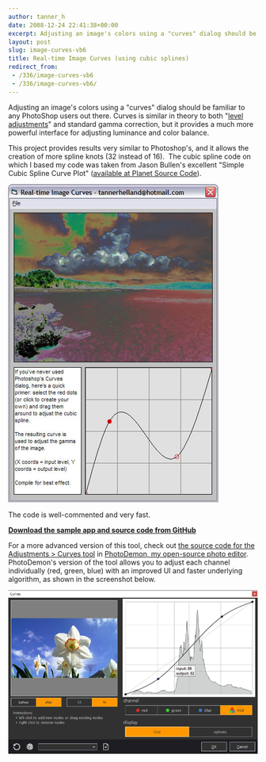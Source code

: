 ```yaml
---
author: tanner_h
date: 2008-12-24 22:41:38+00:00
excerpt: Adjusting an image's colors using a "curves" dialog should be familiar to any PhotoShop users out there.  Curves is similar in theory to both "Image Levels" and normal gamma correction, but it provides a much more powerful interface for adjusting an image's luminance and color balance.
layout: post
slug: image-curves-vb6
title: Real-time Image Curves (using cubic splines)
redirect_from:
 - /336/image-curves-vb6
 - /336/image-curves-vb6/
---
```


Adjusting an image's colors using a "curves" dialog should be familiar to any PhotoShop users out there.  Curves is similar in theory to both "[level adjustments](2008/12/24/image-levels-vb6)" and standard gamma correction, but it provides a much more powerful interface for adjusting luminance and color balance.

This project provides results very similar to Photoshop's, and it allows the creation of more spline knots (32 instead of 16).  The cubic spline code on which I based my code was taken from Jason Bullen's excellent "Simple Cubic Spline Curve Plot" ([available at Planet Source Code](http://www.planetsourcecode.com/vb/scripts/ShowCode.asp?txtCodeId=11488&lngWId=1)).

![Believe-it-or-not, this is a legitimate application of calculus.  Who knew such a thing existed? :) ](images/curves_sample.jpg)

The code is well-commented and very fast.

**[Download the sample app and source code from GitHub](https://github.com/tannerhelland/vb6-code/tree/master/Curves-effect)**

For a more advanced version of this tool, check out [the source code for the Adjustments > Curves tool](https://github.com/tannerhelland/PhotoDemon/blob/master/Forms/Adjustments_Curves.frm) in [PhotoDemon, my open-source photo editor](https://photodemon.org).  PhotoDemon's version of the tool allows you to adjust each channel individually (red, green, blue) with an improved UI and faster underlying algorithm, as shown in the screenshot below.

[![PhotoDemon curves screenshot](images/PD_curves_screenshot.png)](images/PD_curves_screenshot.png)